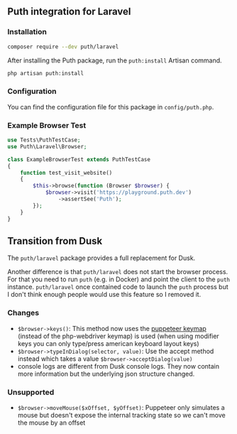 ## Puth integration for Laravel

### Installation

```bash
composer require --dev puth/laravel
```

After installing the Puth package, run the `puth:install` Artisan command.

```bash
php artisan puth:install
```

### Configuration

You can find the configuration file for this package in `config/puth.php`.

### Example Browser Test

```php
use Tests\PuthTestCase;
use Puth\Laravel\Browser;

class ExampleBrowserTest extends PuthTestCase
{
    function test_visit_website()
    {
        $this->browse(function (Browser $browser) {
            $browser->visit('https://playground.puth.dev')
                ->assertSee('Puth');
        });
    }
}
```

## Transition from Dusk

The `puth/laravel` package provides a full replacement for Dusk.

Another difference is that `puth/laravel` does not start the browser process. For that you need to run `puth` (e.g. in
Docker) and point the client to the `puth` instance. `puth/laravel` once contained code to launch the `puth` process
but I don't think enough people would use this feature so I removed it.

### Changes

- `$browser->keys()`: This method now uses the [puppeteer keymap](https://pptr.dev/api/puppeteer.keyinput) (instead of the php-webdriver keymap) is used (when using modifier keys you can only type/press american keyboard layout keys)
- `$browser->typeInDialog(selector, value)`: Use the accept method instead which takes a value `$browser->acceptDialog(value)`
- console logs are different from Dusk console logs. They now contain more information but the underlying json structure changed.

### Unsupported

- `$browser->moveMouse($xOffset, $yOffset)`: Puppeteer only simulates a mouse but doesn't expose the internal tracking state so we can't move the mouse by an offset
